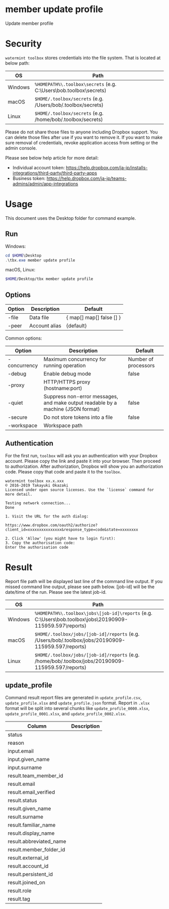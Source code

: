 # member update profile 

Update member profile



# Security

`watermint toolbox` stores credentials into the file system. That is located at below path:

| OS       | Path                                                               |
| -------- | ------------------------------------------------------------------ |
| Windows  | `%HOMEPATH%\.toolbox\secrets` (e.g. C:\Users\bob\.toolbox\secrets) |
| macOS    | `$HOME/.toolbox/secrets` (e.g. /Users/bob/.toolbox/secrets)        |
| Linux    | `$HOME/.toolbox/secrets` (e.g. /home/bob/.toolbox/secrets)         |

Please do not share those files to anyone including Dropbox support.
You can delete those files after use if you want to remove it.
If you want to make sure removal of credentials, revoke application access from setting or the admin console.

Please see below help article for more detail:

* Individual account token: https://help.dropbox.com/ja-jp/installs-integrations/third-party/third-party-apps
* Business token: https://help.dropbox.com/ja-jp/teams-admins/admin/app-integrations

# Usage

This document uses the Desktop folder for command example. 

## Run

Windows:

```powershell
cd $HOME\Desktop
.\tbx.exe member update profile 
```

macOS, Linux:

```bash
$HOME/Desktop/tbx member update profile 
```



## Options

| Option | Description   | Default                                                      |
|--------|---------------|--------------------------------------------------------------|
| -file  | Data file     | { <nil> <nil> <nil> <nil> <nil> map[] map[] false  [] <nil>} |
| -peer  | Account alias | {default}                                                    |


Common options:

| Option       | Description                                                                      | Default              |
|--------------|----------------------------------------------------------------------------------|----------------------|
| -concurrency | Maximum concurrency for running operation                                        | Number of processors |
| -debug       | Enable debug mode                                                                | false                |
| -proxy       | HTTP/HTTPS proxy (hostname:port)                                                 |                      |
| -quiet       | Suppress non-error messages, and make output readable by a machine (JSON format) | false                |
| -secure      | Do not store tokens into a file                                                  | false                |
| -workspace   | Workspace path                                                                   |                      |


## Authentication

For the first run, `toolbox` will ask you an authentication with your Dropbox account. 
Please copy the link and paste it into your browser. Then proceed to authorization.
After authorization, Dropbox will show you an authorization code.
Please copy that code and paste it to the `toolbox`.

```
watermint toolbox xx.x.xxx
© 2016-2019 Takayuki Okazaki
Licensed under open source licenses. Use the `license` command for more detail.

Testing network connection...
Done

1. Visit the URL for the auth dialog:

https://www.dropbox.com/oauth2/authorize?client_id=xxxxxxxxxxxxxxx&response_type=code&state=xxxxxxxx

2. Click 'Allow' (you might have to login first):
3. Copy the authorisation code:
Enter the authorisation code
```


# Result

Report file path will be displayed last line of the command line output.
If you missed command line output, please see path below.
[job-id] will be the date/time of the run. Please see the latest job-id.

| OS      | Path                                                                                                      |
| ------- | --------------------------------------------------------------------------------------------------------- |
| Windows | `%HOMEPATH%\.toolbox\jobs\[job-id]\reports` (e.g. C:\Users\bob\.toolbox\jobs\20190909-115959.597\reports) |
| macOS   | `$HOME/.toolbox/jobs/[job-id]/reports` (e.g. /Users/bob/.toolbox/jobs/20190909-115959.597/reports)        |
| Linux   | `$HOME/.toolbox/jobs/[job-id]/reports` (e.g. /home/bob/.toolbox/jobs/20190909-115959.597/reports)         |



## update_profile 

Command result report files are generated in `update_profile.csv`, `update_profile.xlsx` and `update_profile.json` format.
Report in `.xlsx` format will be split into several chunks like `update_profile_0000.xlsx`, `update_profile_0001.xlsx`, and `update_profile_0002.xlsx`.   

| Column                  | Description |
|-------------------------|-------------|
| status                  |             |
| reason                  |             |
| input.email             |             |
| input.given_name        |             |
| input.surname           |             |
| result.team_member_id   |             |
| result.email            |             |
| result.email_verified   |             |
| result.status           |             |
| result.given_name       |             |
| result.surname          |             |
| result.familiar_name    |             |
| result.display_name     |             |
| result.abbreviated_name |             |
| result.member_folder_id |             |
| result.external_id      |             |
| result.account_id       |             |
| result.persistent_id    |             |
| result.joined_on        |             |
| result.role             |             |
| result.tag              |             |





